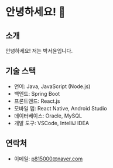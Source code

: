 # 안녕하세요! 👋

## 소개
안녕하세요! 저는 박서윤입니다.

## 기술 스택
- 언어: Java, JavaScript (Node.js)
- 백엔드: Spring Boot
- 프론트엔드: React.js
- 모바일 앱: React Native, Android Studio
- 데이터베이스: Oracle, MySQL
- 개발 도구: VSCode, IntelliJ IDEA

## 연락처
- 이메일: p815000@naver.com
